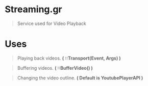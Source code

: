 # Streaming.gr
> Service used for Video Playback
# Uses
> Playing back videos. **( ::Transport(Event, Args) )**

> Buffering videos. **( ::BufferVideo() )**

> Changing the video outline. **( Default is YoutubePlayerAPI )**
